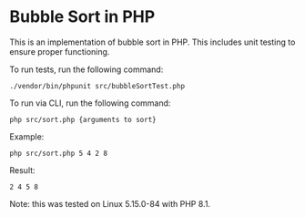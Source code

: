 # Bubble Sort in PHP

This is an implementation of bubble sort in PHP. This includes unit testing to ensure proper functioning.

To run tests, run the following command:
```
./vendor/bin/phpunit src/bubbleSortTest.php
```

To run via CLI, run the following command:
```
php src/sort.php {arguments to sort}
```

Example:
```
php src/sort.php 5 4 2 8 
```

Result:
```
2 4 5 8
```

Note: this was tested on Linux 5.15.0-84 with PHP 8.1. 
